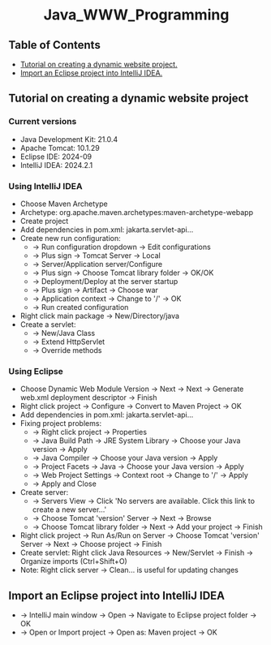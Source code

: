 <h1 align="center">
    Java_WWW_Programming
</h1>

<div>
    <h2>Table of Contents</h2>
    <ul>
        <li><a href="#tutorial-on-creating-a-dynamic-website-project">Tutorial on creating a dynamic website project.</a></li>
        <li><a href="#import-an-eclipse-project-into-intellij-idea">Import an Eclipse project into IntelliJ IDEA.</a></li>
    </ul>
</div>

## Tutorial on creating a dynamic website project

<div>
    <div>
        <h3>Current versions</h3>
        <ul>
            <li>Java Development Kit: 21.0.4</li>
            <li>Apache Tomcat: 10.1.29</li>
            <li>Eclipse IDE: 2024-09</li>
            <li>IntelliJ IDEA: 2024.2.1</li>
        </ul>
    </div>
    <div>
        <h3>Using IntelliJ IDEA</h3>
        <ul>
            <li>Choose Maven Archetype</li>
            <li>Archetype: org.apache.maven.archetypes:maven-archetype-webapp</li>
            <li>Create project</li>
            <li>Add dependencies in pom.xml: jakarta.servlet-api...</li>
            <li>
                Create new run configuration:
                <ul>
                    <li>-> Run configuration dropdown -> Edit configurations</li>
                    <li>-> Plus sign -> Tomcat Server -> Local</li>
                    <li>-> Server/Application server/Configure</li>
                    <li>-> Plus sign -> Choose Tomcat library folder -> OK/OK</li>
                    <li>-> Deployment/Deploy at the server startup</li>
                    <li>-> Plus sign -> Artifact -> Choose war</li>
                    <li>-> Application context -> Change to '/' -> OK</li>
                    <li>-> Run created configuration</li>
                </ul>
            </li>
            <li>Right click main package -> New/Directory/java</li>
            <li>
                Create a servlet:
                <ul>
                    <li>-> New/Java Class</li>
                    <li>-> Extend HttpServlet</li>
                    <li>-> Override methods</li>
                </ul>
            </li>
        </ul>
    </div>
    <div>
        <h3>Using Eclipse</h3>
        <ul>
            <li>Choose Dynamic Web Module Version -> Next -> Next -> Generate web.xml deployment descriptor -> Finish</li>
            <li>Right click project -> Configure -> Convert to Maven Project -> OK</li>
            <li>Add dependencies in pom.xml: jakarta.servlet-api...</li>
            <li>
                Fixing project problems:
                <ul>
                    <li>-> Right click project -> Properties</li>
                    <li>-> Java Build Path -> JRE System Library -> Choose your Java version -> Apply</li>
                    <li>-> Java Compiler -> Choose your Java version -> Apply</li>
                    <li>-> Project Facets -> Java -> Choose your Java version -> Apply</li>
                    <li>-> Web Project Settings -> Context root -> Change to '/' -> Apply</li>
                    <li>-> Apply and Close</li>
                </ul>
            </li>
            <li>
                Create server:
                <ul>
                    <li>-> Servers View -> Click 'No servers are available. Click this link to create a new server...'</li>
                    <li>-> Choose Tomcat 'version' Server -> Next -> Browse</li>
                    <li>-> Choose Tomcat library folder -> Next -> Add your project -> Finish</li>
                </ul>
            </li>
            <li>Right click project -> Run As/Run on Server -> Choose Tomcat 'version' Server -> Next -> Choose project -> Finish</li>
            <li>Create servlet: Right click Java Resources -> New/Servlet -> Finish -> Organize imports (Ctrl+Shift+O)</li>
            <li>Note: Right click server -> Clean... is useful for updating changes</li>
        </ul>
    </div>
</div>

## Import an Eclipse project into IntelliJ IDEA
    
<div>
    <div>
        <ul>
            <li>-> IntelliJ main window -> Open -> Navigate to Eclipse project folder -> OK</li>
            <li>-> Open or Import project -> Open as: Maven project -> OK</li>
        </ul>
    </div>
</div>
